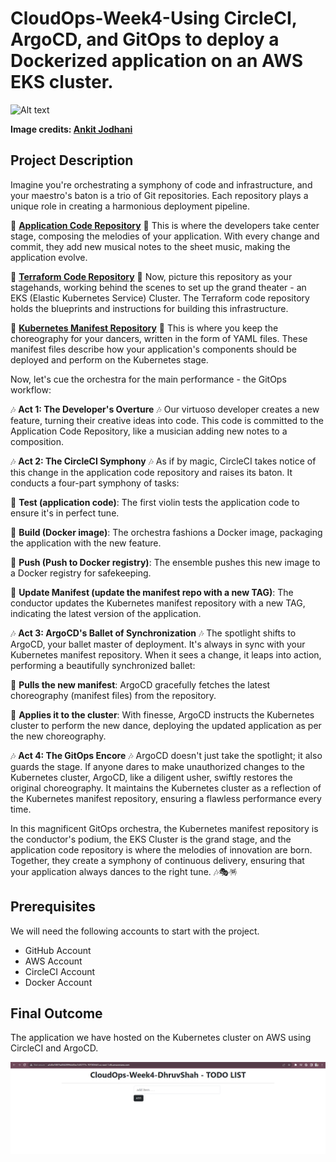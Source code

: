 # CloudOps-Week4-Using CircleCI, ArgoCD, and GitOps to deploy a Dockerized application on an AWS EKS cluster.

![Alt text](1688913878462-finale.gif)

**Image credits: [Ankit Jodhani](https://www.linkedin.com/in/ankit-jodhani/)**

## Project Description

Imagine you're orchestrating a symphony of code and infrastructure, and your maestro's baton is a trio of Git repositories. Each repository plays a unique role in creating a harmonious deployment pipeline.

🎵 **[Application Code Repository](https://github.com/DhruvS0/CloudOps-Week4-AppCode)** 🎵
This is where the developers take center stage, composing the melodies of your application. With every change and commit, they add new musical notes to the sheet music, making the application evolve.

🎵 **[Terraform Code Repository](https://github.com/DhruvS0/CloudOps-Week4-ArgoCD-CircleCI)** 🎵
Now, picture this repository as your stagehands, working behind the scenes to set up the grand theater - an EKS (Elastic Kubernetes Service) Cluster. The Terraform code repository holds the blueprints and instructions for building this infrastructure.

🎵 **[Kubernetes Manifest Repository](https://github.com/DhruvS0/CloudOps-Week4-kube_manifest)** 🎵
This is where you keep the choreography for your dancers, written in the form of YAML files. These manifest files describe how your application's components should be deployed and perform on the Kubernetes stage.

Now, let's cue the orchestra for the main performance - the GitOps workflow:

🎶 **Act 1: The Developer's Overture** 🎶
Our virtuoso developer creates a new feature, turning their creative ideas into code. This code is committed to the Application Code Repository, like a musician adding new notes to a composition.

🎶 **Act 2: The CircleCI Symphony** 🎶
As if by magic, CircleCI takes notice of this change in the application code repository and raises its baton. It conducts a four-part symphony of tasks:

🔸 **Test (application code)**: The first violin tests the application code to ensure it's in perfect tune.

🔸 **Build (Docker image)**: The orchestra fashions a Docker image, packaging the application with the new feature.

🔸 **Push (Push to Docker registry)**: The ensemble pushes this new image to a Docker registry for safekeeping.

🔸 **Update Manifest (update the manifest repo with a new TAG)**: The conductor updates the Kubernetes manifest repository with a new TAG, indicating the latest version of the application.

🎶 **Act 3: ArgoCD's Ballet of Synchronization** 🎶
The spotlight shifts to ArgoCD, your ballet master of deployment. It's always in sync with your Kubernetes manifest repository. When it sees a change, it leaps into action, performing a beautifully synchronized ballet:

🔹 **Pulls the new manifest**: ArgoCD gracefully fetches the latest choreography (manifest files) from the repository.

🔹 **Applies it to the cluster**: With finesse, ArgoCD instructs the Kubernetes cluster to perform the new dance, deploying the updated application as per the new choreography.

🎶 **Act 4: The GitOps Encore** 🎶
ArgoCD doesn't just take the spotlight; it also guards the stage. If anyone dares to make unauthorized changes to the Kubernetes cluster, ArgoCD, like a diligent usher, swiftly restores the original choreography. It maintains the Kubernetes cluster as a reflection of the Kubernetes manifest repository, ensuring a flawless performance every time.

In this magnificent GitOps orchestra, the Kubernetes manifest repository is the conductor's podium, the EKS Cluster is the grand stage, and the application code repository is where the melodies of innovation are born. Together, they create a symphony of continuous delivery, ensuring that your application always dances to the right tune. 🎶🎭🪅

## Prerequisites
We will need the following accounts to start with the project.
- GitHub Account
- AWS Account
- CircleCI Account
- Docker Account

## Final Outcome
The application we have hosted on the Kubernetes cluster on AWS using CircleCI and ArgoCD.

![Alt text](image-2.png)

